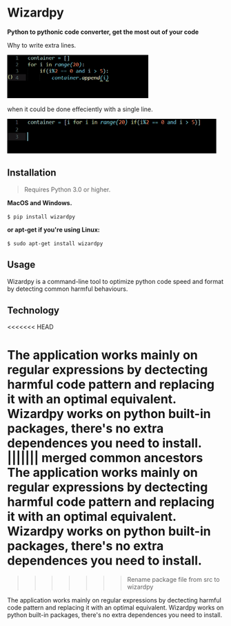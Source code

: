 # Wizardpy
**Python to pythonic code converter, get the most out of your code**

Why to write extra lines.

<img src="docs/imgbefore.PNG" alt="Placeholder Demo" height = "100"/>
     
when it could be done effeciently with a single line.

<img src="docs/imgafter.PNG" alt="Placeholder Demo" height = "80" width = "485" />

## Installation

>Requires Python 3.0 or higher.

 **MacOS and Windows.**
 
`$ pip install wizardpy`

**or apt-get if you're using Linux:**

`$ sudo apt-get install wizardpy`

## Usage

Wizardpy is a command-line tool to optimize python code speed and format by detecting common harmful behaviours.

## Technology
<<<<<<< HEAD

The application works mainly on regular expressions by dectecting harmful code pattern and replacing it with an optimal equivalent.
Wizardpy works on python built-in packages, there's no extra dependences you need to install.
||||||| merged common ancestors
The application works mainly on regular expressions by dectecting harmful code pattern and replacing it with an optimal equivalent.
Wizardpy works on python built-in packages, there's no extra dependences you need to install.
=======
>>>>>>> Rename package file from src to wizardpy

The application works mainly on regular expressions by dectecting harmful code pattern and replacing it with an optimal equivalent.
Wizardpy works on python built-in packages, there's no extra dependences you need to install.